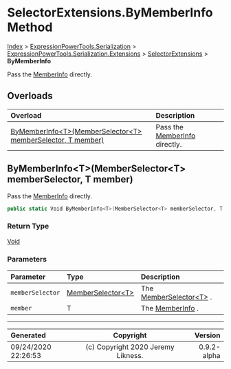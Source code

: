 ﻿# SelectorExtensions.ByMemberInfo Method

[Index](../index.md) > [ExpressionPowerTools.Serialization](ExpressionPowerTools.Serialization.a.md) > [ExpressionPowerTools.Serialization.Extensions](ExpressionPowerTools.Serialization.Extensions.n.md) > [SelectorExtensions](ExpressionPowerTools.Serialization.Extensions.SelectorExtensions.cs.md) > **ByMemberInfo**

Pass the [MemberInfo](https://docs.microsoft.com/dotnet/api/system.reflection.memberinfo) directly.

## Overloads

| Overload | Description |
| :-- | :-- |
| [ByMemberInfo&lt;T>(MemberSelector&lt;T> memberSelector, T member)](#bymemberinfotmemberselectort-memberselector-t-member) | Pass the [MemberInfo](https://docs.microsoft.com/dotnet/api/system.reflection.memberinfo) directly. |
## ByMemberInfo&lt;T>(MemberSelector&lt;T> memberSelector, T member)

Pass the [MemberInfo](https://docs.microsoft.com/dotnet/api/system.reflection.memberinfo) directly.

```csharp
public static Void ByMemberInfo<T>(MemberSelector<T> memberSelector, T member)
```

### Return Type

 [Void](https://docs.microsoft.com/dotnet/api/system.void) 

### Parameters

| Parameter | Type | Description |
| :-- | :-- | :-- |
| `memberSelector` | [MemberSelector&lt;T>](ExpressionPowerTools.Serialization.Rules.MemberSelector`1.cs.md) | The [MemberSelector&lt;T>](ExpressionPowerTools.Serialization.Rules.MemberSelector`1.cs.md) . |
| `member` | T | The [MemberInfo](https://docs.microsoft.com/dotnet/api/system.reflection.memberinfo) . |



---

| Generated | Copyright | Version |
| :-- | :-: | --: |
| 09/24/2020 22:26:53 | (c) Copyright 2020 Jeremy Likness. | 0.9.2-alpha |

